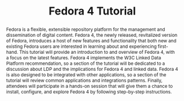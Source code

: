 ---
abstract: 'Fedora is a flexible, extensible repository platform for the management
  and dissemination of digital content. Fedora 4, the newly released, revitalized
  version of Fedora, introduces a host of new features and functionality that both
  new and existing Fedora users are interested in learning about and experiencing
  first-hand.

  This tutorial will provide an introduction to and overview of Fedora 4, with a focus
  on the latest features. Fedora 4 implements the W3C Linked Data Platform recommendation,
  so a section of the tutorial will be dedicated to a discussion about LDP and the
  implications for Fedora 4 and linked data. Fedora 4 is also designed to be integrated
  with other applications, so a section of the tutorial will review common applications
  and integrations patterns. Finally, attendees will participate in a hands-on session
  that will give them a chance to install, configure, and explore Fedora 4 by following
  step-by-step instructions.'
creators:
- Cox, David
- Woods, Andrews
date: null
document_url: https://services.phaidra.univie.ac.at/api/object/o:429626/download
grand_parent: iPRES
institutions: []
keywords:
- fedora
- repository
- linked data
- open source
landing_page_url: https://phaidra.univie.ac.at/o:429626
language: eng
layout: publication
license: CC BY 4.0 International
notes_url: null
parent: iPRES 2015
presentation_url: null
publication_type: paper
size: 356668
source_name: iPRES
title: Fedora 4 Tutorial
year: 2015
---